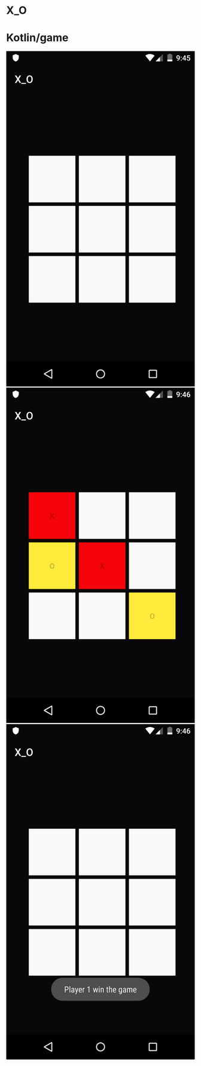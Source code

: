 # X_O
# Kotlin/game




<div align="left">
    <img src="screenshot-٢٠١٩-١٠-٢٤_٠٧.٥٣.٥٧.١٩٨.png"</img>  
</div>

<div align="center">
    <img src="screenshot-٢٠١٩-١٠-٢٤_٠٧.٥٤.٠٩.٥١٧.png"</img>  
</div>


<div align="center">
    <img src="screenshot-٢٠١٩-١٠-٢٤_٠٧.٥٤.١٧.٧٩٣.png"</img>  
</div>
